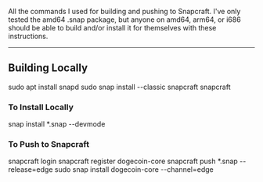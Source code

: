 All the commands I used for building and pushing to Snapcraft. I've only tested the amd64 .snap package, but anyone on amd64, arm64, or i686 should be able to build and/or install it for themselves with these instructions.

---

## Building Locally

sudo apt install snapd
sudo snap install --classic snapcraft
snapcraft

### To Install Locally
snap install \*.snap --devmode

### To Push to Snapcraft
snapcraft login
snapcraft register dogecoin-core
snapcraft push \*.snap --release=edge
sudo snap install dogecoin-core --channel=edge
